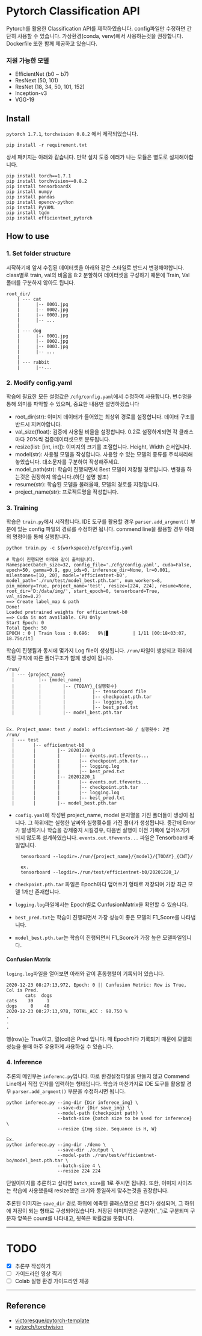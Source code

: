 # Pytorch Classification API

Pytorch를 활용한 Classification API를 제작하였습니다. config파일만 수정하면 간단히 사용할 수 있습니다.
가상환경(conda, venv)에서 사용하는것을 권장합니다. Dockerfile 또한 함께 제공하고 있습니다. 

### 지원 가능한 모델

- EfficientNet (b0 ~ b7)
- ResNext (50, 101)
- ResNet (18, 34, 50, 101, 152)
- Inception-v3
- VGG-19


## Install

`pytorch 1.7.1`, `torchvision 0.8.2` 에서 제작되었습니다.

```Shell
pip install -r requirement.txt
```

상세 패키지는 아래와 같습니다. 만약 설치 도중 에러가 나는 모듈은 별도로 설치해야합니다. 

```Shell
pip install torch==1.7.1
pip install torchvision==0.8.2
pip install tensorboardX
pip install numpy
pip install pandas
pip install opencv-python
pip install PyYAML
pip install tqdm
pip install efficientnet_pytorch
```

## How to use

### 1. Set folder structure

시작하기에 앞서 수집된 데이터셋을 아래와 같은 스타일로 반드시 변경해야합니다. 
class별로 train, val의 비율을 8:2 분할하여 데이터셋을 구성하기 때문에 Train, Val 폴더를 구분하지 않아도 됩니다.
```
root_dir/
    | --- cat
    |      |-- 0001.jpg
    |      |-- 0002.jpg
    |      |-- 0003.jpg
    |      |-- ...
    |
    | --- dog
    |      |-- 0001.jpg
    |      |-- 0002.jpg
    |      |-- 0003.jpg
    |      |-- ...
    |
    | --- rabbit
    |      |--...
```


### 2. Modify config.yaml

학습에 필요한 모든 설정값은 `/cfg/config.yaml`에서 수정하여 사용합니다.
변수명을 통해 의미를 파악할 수 있으며, 중요한 내용만 설명하겠습니다

- root_dir(str): 이미지 데이터가 들어있는 최상위 경로를 설정합니다. 데이터 구조를 반드시 지켜야합니다.  
- val_size(float): 검증에 사용될 비율을 설정합니다. 0.2로 설정하게되면 각 클래스마다 20%씩 검증데이터셋으로 분류됩니다.
- resize(list: [int, int]): 이미지의 크기를 조절합니다. Height, Width 순서입니다. 
- model(str): 사용될 모델을 작성합니다. 사용할 수 있는 모델의 종류를 주석처리해놓았습니다. 대소문자를 구분하여 작성해주세요.
- model_path(str): 학습이 진행되면서 Best 모델이 저장될 경로입니다. 변경을 하는것은 권장하지 않습니다.(하단 설명 참조)
- resume(str): 학습된 모델을 불러올때, 모델의 경로를 지정합니다.
- project_name(str): 프로젝트명을 작성합니다.

### 3. Training

학습은 `train.py`에서 시작합니다. IDE 도구를 활용할 경우 `parser.add_argment()` 부분에 있는 config 파일의 경로를 수정하면 됩니다.
commend line을 활용할 경우 아래의 명령어를 통해 실행합니다.

```shell
python train.py -c ${workspace}/cfg/config.yaml

# 학습이 진행되면 아래와 같이 출력됩니다.
Namespace(batch_size=32, config_file='./cfg/config.yaml', cuda=False, epoch=50, gamma=0.9, gpu_ids=0, inference_dir=None, lr=0.001, milestones=[10, 20], model='efficientnet-b0', model_path='./run/test/model_best.pth.tar', num_workers=8, pin_memory=True, project_name='test', resize=[224, 224], resume=None, root_dir='D:/data/img/', start_epoch=0, tensorboard=True, val_size=0.2)
==> Create label_map & path
Done!
Loaded pretrained weights for efficientnet-b0
==> Cuda is not available. CPU Only
Start Epoch: 0
Total Epoch: 50
EPOCH : 0 | Train loss : 0.696:   9%|▉         | 1/11 [00:18<03:07, 18.75s/it]
```

학습이 진행됨과 동시에 몇가지 Log file이 생성됩니다. `/run/`파일이 생성되고 하위에 특정 규칙에 따른 폴더구조가 함께 생성이 됩니다. 

```text
/run/
  | --- {project_name}
  |         |-- {model_name}
  |         |        |-- {TODAY}_{실행횟수}
  |         |        |          |-- tensorboard file 
  |         |        |          |-- checkpoint.pth.tar
  |         |        |          |-- logging.log
  |         |        |          |-- best_pred.txt
  |         |        |-- model_best.pth.tar
 
  
Ex. Project_name: test / model: efficientnet-b0 / 실행횟수: 2번 
/run/
  | --- test
  |       |-- efficientnet-b0
  |       |        |-- 20201220_0
  |       |        |       |-- events.out.tfevents...
  |       |        |       |-- checkpoint.pth.tar
  |       |        |       |-- logging.log
  |       |        |       |-- best_pred.txt
  |       |        |-- 20201220_1
  |       |        |       |-- events.out.tfevents...
  |       |        |       |-- checkpoint.pth.tar
  |       |        |       |-- logging.log
  |       |        |       |-- best_pred.txt
  |       |        |-- model_best.pth.tar
```

- `config.yaml`에 작성된 project_name, model 문자열을 가진 폴더들이 생성이 됩니다. 그 하위에는 실행한 날짜와 실행횟수를 가진 폴더가 생성됩니다.
중간에 Error가 발생하거나 학습을 강제중지 시킬경우, 다음번 실행이 이전 기록에 덮어쓰기가 되지 않도록 설계하였습니다.
`events.out.tfevents...` 파일은 Tensorboard 파일입니다.
  ```shell
    tensorboard --logdir=./run/{project_name}/{model}/{TODAY}_{CNT}/
    
    ex.
    tensorboard --logdir=./run/test/efficientnet-b0/20201220_1/
    ```

- `checkpoint.pth.tar` 파일은 Epoch마다 덮어쓰기 형태로 저장되며 가장 최근 모델 1개만 존재합니다.

- `logging.log`파일에서는 Epoch별로 CunfusionMatrix을 확인할 수 있습니다.

- `best_pred.txt`는 학습이 진행되면서 가장 성능이 좋은 모델의 F1_Score를 나타냅니다. 

- `model_best.pth.tar`는 학습이 진행되면서 F1_Score가 가장 높은 모델파일입니다.

#### Confusion Matrix

`loging.log`파일을 열어보면 아래와 같이 혼동행렬이 기록되어 있습니다.

```text
2020-12-23 08:27:13,972, Epoch: 0 || Cunfusion Metric: Row is True, Col is Pred. 
       cats  dogs
cats    39     1
dogs     0    40
2020-12-23 08:27:13,978, TOTAL_ACC : 98.750 %
.
.
.
```

행(row)는 True이고, 열(col)은 Pred 입니다. 매 Epoch마다 기록되기 때문에 모델의 성능을 볼때 아주 유용하게 사용하실 수 있습니다.


### 4. Inference

추론의 메인부는 `inferenc.py`입니다. 따로 환경설정파일을 만들지 않고 Commend Line에서 직접 인자를 입력하는 형태입니다.
학습과 마찬가지로 IDE 도구를 활용할 경우 `parser.add_argment()` 부분을 수정하시면 됩니다.

```shell
python inferece.py --img-dir {Dir inferece_img} \
                   --save-dir {Dir save_img} \
                   --model-path {checkpoint path} \
                   --batch-size {batch size to be used for inference} \
                   --resize {Img size. Sequance is H, W}
                   
Ex.
python inferece.py --img-dir ./demo \
                   --save-dir ./output \
                   --model-path ./run/test/efficientnet-bo/model_best.pth.tar \
                   --batch-size 4 \
                   --resize 224 224
```

단일이미지를 추론하고 싶다면 `batch_size`를 1로 주시면 됩니다.
또한, 이미지 사이즈는 학습에 사용했을때 resize했던 크기와 동일하게 맞추는것을 권장합니다.

추론된 이미지는 `save_dir` 경로 하위에 예측된 클래스명으로 폴더가 생성되며, 그 하위에 저장이 되는 형태로 구성되어있습니다.
저장된 이미지명은 구분자('_')로 구분되며 구분자 앞쪽은 count를 나타내고, 뒷쪽은 확률값을 뜻합니다.

---

# TODO

- [x] 추론부 작성하기 
- [ ] 가이드라인 영상 찍기
- [ ] Colab 실행 환경 가이드라인 제공

---

## Reference

- [victoresque/pytorch-template](https://github.com/victoresque/pytorch-template)
- [pytorch/torchvision](https://github.com/pytorch/vision/tree/master/torchvision/models)

